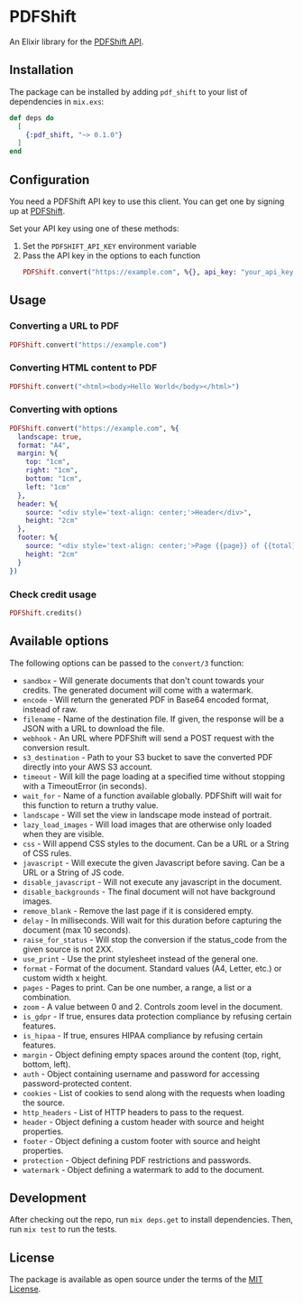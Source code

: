 # PDFShift

An Elixir library for the [PDFShift API](https://pdfshift.com/).

## Installation

The package can be installed by adding `pdf_shift` to your list of dependencies in `mix.exs`:

```elixir
def deps do
  [
    {:pdf_shift, "~> 0.1.0"}
  ]
end
```

## Configuration

You need a PDFShift API key to use this client. You can get one by signing up at [PDFShift](https://pdfshift.io).

Set your API key using one of these methods:

1. Set the `PDFSHIFT_API_KEY` environment variable
2. Pass the API key in the options to each function
   ```elixir
   PDFShift.convert("https://example.com", %{}, api_key: "your_api_key")
   ```

## Usage

### Converting a URL to PDF

```elixir
PDFShift.convert("https://example.com")
```

### Converting HTML content to PDF

```elixir
PDFShift.convert("<html><body>Hello World</body></html>")
```

### Converting with options

```elixir
PDFShift.convert("https://example.com", %{
  landscape: true,
  format: "A4",
  margin: %{
    top: "1cm",
    right: "1cm",
    bottom: "1cm",
    left: "1cm"
  },
  header: %{
    source: "<div style='text-align: center;'>Header</div>",
    height: "2cm"
  },
  footer: %{
    source: "<div style='text-align: center;'>Page {{page}} of {{total}}</div>",
    height: "2cm"
  }
})
```

### Check credit usage

```elixir
PDFShift.credits()
```

## Available options

The following options can be passed to the `convert/3` function:

- `sandbox` - Will generate documents that don't count towards your credits. The generated document will come with a watermark.
- `encode` - Will return the generated PDF in Base64 encoded format, instead of raw.
- `filename` - Name of the destination file. If given, the response will be a JSON with a URL to download the file.
- `webhook` - An URL where PDFShift will send a POST request with the conversion result.
- `s3_destination` - Path to your S3 bucket to save the converted PDF directly into your AWS S3 account.
- `timeout` - Will kill the page loading at a specified time without stopping with a TimeoutError (in seconds).
- `wait_for` - Name of a function available globally. PDFShift will wait for this function to return a truthy value.
- `landscape` - Will set the view in landscape mode instead of portrait.
- `lazy_load_images` - Will load images that are otherwise only loaded when they are visible.
- `css` - Will append CSS styles to the document. Can be a URL or a String of CSS rules.
- `javascript` - Will execute the given Javascript before saving. Can be a URL or a String of JS code.
- `disable_javascript` - Will not execute any javascript in the document.
- `disable_backgrounds` - The final document will not have background images.
- `remove_blank` - Remove the last page if it is considered empty.
- `delay` - In milliseconds. Will wait for this duration before capturing the document (max 10 seconds).
- `raise_for_status` - Will stop the conversion if the status_code from the given source is not 2XX.
- `use_print` - Use the print stylesheet instead of the general one.
- `format` - Format of the document. Standard values (A4, Letter, etc.) or custom width x height.
- `pages` - Pages to print. Can be one number, a range, a list or a combination.
- `zoom` - A value between 0 and 2. Controls zoom level in the document.
- `is_gdpr` - If true, ensures data protection compliance by refusing certain features.
- `is_hipaa` - If true, ensures HIPAA compliance by refusing certain features.
- `margin` - Object defining empty spaces around the content (top, right, bottom, left).
- `auth` - Object containing username and password for accessing password-protected content.
- `cookies` - List of cookies to send along with the requests when loading the source.
- `http_headers` - List of HTTP headers to pass to the request.
- `header` - Object defining a custom header with source and height properties.
- `footer` - Object defining a custom footer with source and height properties.
- `protection` - Object defining PDF restrictions and passwords.
- `watermark` - Object defining a watermark to add to the document.

## Development

After checking out the repo, run `mix deps.get` to install dependencies. Then, run `mix test` to run the tests.

## License

The package is available as open source under the terms of the [MIT License](https://opensource.org/licenses/MIT).

